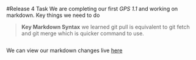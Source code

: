 #Release 4 Task
We are completing our first *GPS 1.1* and working on markdown. Key things we need to do
>**Key Markdown Syntax**
  we learned git pull is equivalent to git fetch and git merge which is quicker command to use.

```  This is a code block
```

We can view our markdown changes live [here](http://markdownlivepreview.com/)
